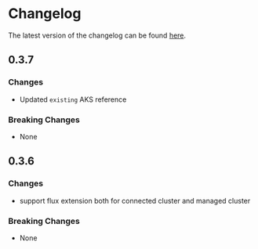 # Changelog

The latest version of the changelog can be found [here](https://github.com/Azure/bicep-registry-modules/blob/main/avm/res/kubernetes-configuration/flux-configuration/CHANGELOG.md).

## 0.3.7

### Changes

- Updated `existing` AKS reference

### Breaking Changes

- None

## 0.3.6

### Changes

- support flux extension both for connected cluster and managed cluster

### Breaking Changes

- None
